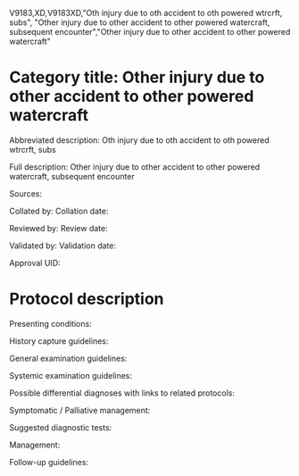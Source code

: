 V9183,XD,V9183XD,"Oth injury due to oth accident to oth powered wtrcrft, subs", "Other injury due to other accident to other powered watercraft, subsequent encounter","Other injury due to other accident to other powered watercraft"
# Category title: Other injury due to other accident to other powered watercraft

Abbreviated description: Oth injury due to oth accident to oth powered wtrcrft, subs

Full description: Other injury due to other accident to other powered watercraft, subsequent encounter

Sources:

Collated by:
Collation date:

Reviewed by:
Review date:

Validated by:
Validation date:

Approval UID:

# Protocol description

Presenting conditions:

History capture guidelines:

General examination guidelines:

Systemic examination guidelines:

Possible differential diagnoses with links to related protocols:

Symptomatic / Palliative management:

Suggested diagnostic tests:

Management:

Follow-up guidelines:
